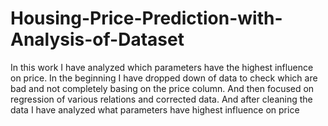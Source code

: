 # Housing-Price-Prediction-with-Analysis-of-Dataset

In this work I have analyzed which parameters have the highest influence on price. In the beginning I have dropped down of data to check which are bad and not completely basing on the price column. And then focused on regression of various relations and corrected data. And after cleaning the data I have analyzed what parameters have highest influence on price
